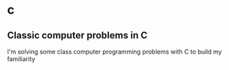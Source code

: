 # c
## Classic computer problems in C
I'm solving some class computer programming problems with C to build my familiarity
